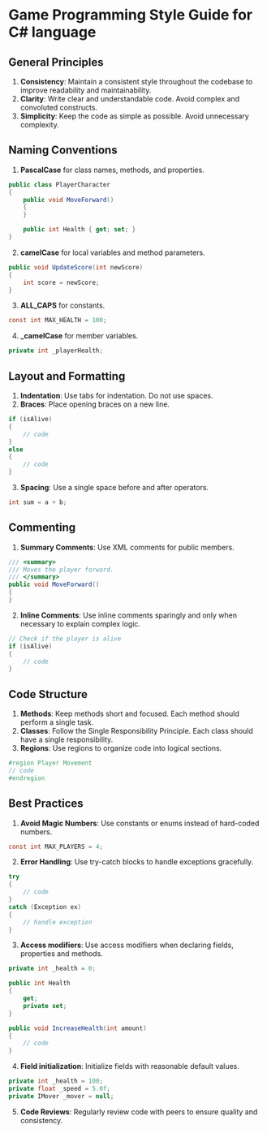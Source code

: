 # Game Programming Style Guide for C# language

## General Principles

1. **Consistency**: Maintain a consistent style throughout the codebase to improve readability and maintainability.
2. **Clarity**: Write clear and understandable code. Avoid complex and convoluted constructs.
3. **Simplicity**: Keep the code as simple as possible. Avoid unnecessary complexity.

## Naming Conventions

1. **PascalCase** for class names, methods, and properties.

```csharp
public class PlayerCharacter
{
    public void MoveForward()
    {
    }

    public int Health { get; set; }
}
```

2. **camelCase** for local variables and method parameters.

```csharp
public void UpdateScore(int newScore)
{
    int score = newScore;
}
```

3. **ALL_CAPS** for constants.

```csharp
const int MAX_HEALTH = 100;
```

4. **_camelCase** for member variables.

```csharp
private int _playerHealth;
```

## Layout and Formatting

1. **Indentation**: Use tabs for indentation. Do not use spaces.
2. **Braces**: Place opening braces on a new line.

```csharp
if (isAlive)
{
    // code
}
else
{
    // code
}
```

3. **Spacing**: Use a single space before and after operators.

```csharp
int sum = a + b;
```

## Commenting

1. **Summary Comments**: Use XML comments for public members.

```csharp
/// <summary>
/// Moves the player forward.
/// </summary>
public void MoveForward()
{
}
```

2. **Inline Comments**: Use inline comments sparingly and only when necessary to explain complex logic.

```csharp
// Check if the player is alive
if (isAlive)
{
    // code
}
```

## Code Structure

1. **Methods**: Keep methods short and focused. Each method should perform a single task.
2. **Classes**: Follow the Single Responsibility Principle. Each class should have a single responsibility.
3. **Regions**: Use regions to organize code into logical sections.

```csharp
#region Player Movement
// code
#endregion
```

## Best Practices

1. **Avoid Magic Numbers**: Use constants or enums instead of hard-coded numbers.

```csharp
const int MAX_PLAYERS = 4;
```

2. **Error Handling**: Use try-catch blocks to handle exceptions gracefully.

```csharp
try
{
    // code
}
catch (Exception ex)
{
    // handle exception
}
```

3. **Access modifiers**: Use access modifiers when declaring fields, properties and methods.

```csharp
private int _health = 0;

public int Health
{
    get;
    private set;
}

public void IncreaseHealth(int amount)
{
    // code
}
```

4. **Field initialization**: Initialize fields with reasonable default values.

```csharp
private int _health = 100;
private float _speed = 5.0f;
private IMover _mover = null;
```

5. **Code Reviews**: Regularly review code with peers to ensure quality and consistency.

